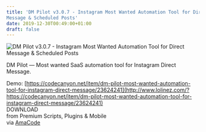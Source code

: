 ```yaml
---
title: 'DM Pilot v3.0.7 - Instagram Most Wanted Automation Tool for Direct
Message & Scheduled Posts'
date: 2019-12-30T00:49:00+01:00
draft: false
---
```


![DM Pilot v3.0.7 - Instagram Most Wanted Automation Tool for Direct Message & Scheduled Posts](http://www.codelist.cc/uploads/posts/2019-12/1577608727_dmpilot.png "DM Pilot v3.0.7 - Instagram Most Wanted Automation Tool for Direct Message & Scheduled Posts")  
  
DM Pilot — Most wanted SaaS automation tool for Instagram Direct Message.  
  
Demo: [https://codecanyon.net/item/dm-pilot-most-wanted-automation-tool-for-instagram-direct-message/23624241](http://www.lolinez.com/?https://codecanyon.net/item/dm-pilot-most-wanted-automation-tool-for-instagram-direct-message/23624241)  
DOWNLOAD  
from Premium Scripts, Plugins & Mobile  
via [AmaCode](https://amazcode.ooo)